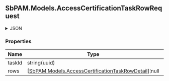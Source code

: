 
<h2 id="tocS_SbPAM.Models.AccessCertificationTaskRowRequest">SbPAM.Models.AccessCertificationTaskRowRequest</h2>

<a id="schemasbpam.models.accesscertificationtaskrowrequest"></a>
<a id="schema_SbPAM.Models.AccessCertificationTaskRowRequest"></a>
<a id="tocSsbpam.models.accesscertificationtaskrowrequest"></a>
<a id="tocssbpam.models.accesscertificationtaskrowrequest"></a>

<details><summary>JSON</summary>


```json
{
  "taskId": "e6e9d88a-9b63-468a-aec3-b7a11de27af8",
  "rows": [
    {
      "id": "497f6eca-6276-4993-bfeb-53cbbbba6f08",
      "userName": "string",
      "status": "NotSet",
      "accessControlPolicy": "string",
      "resource": "string",
      "credential": "string",
      "activity": "string",
      "groupName": "string",
      "permissions": [
        "string"
      ],
      "lastAccessedDateTimeUtc": "2019-08-24T14:15:22Z",
      "connectionProfile": "string",
      "nodeId": "959356e3-6168-4a92-b4a5-b9d462be6177",
      "createdDateTimeUtc": "2019-08-24T14:15:22Z",
      "modifiedDateTimeUtc": "2019-08-24T14:15:22Z",
      "userId": "2c4a230c-5085-4924-a3e1-25fb4fc5965b",
      "accessPolicyId": "b968355d-4dbb-453c-8c65-8fcb2d303aa7",
      "resourceId": "026d60bb-63a8-407e-bf67-01dcfc6022e6",
      "credentialId": "f568fec0-10b6-4b94-9daf-e62c50c9bf3e",
      "activityId": "bdfd0655-55e6-45e6-8bbc-6ed31d3820b5"
    }
  ]
}

```


</details>

### Properties

|Name|Type|Required|Restrictions|Description|
|---|---|---|---|---|
|taskId|string(uuid)|false|none|none|
|rows|[[SbPAM.Models.AccessCertificationTaskRowDetail](../Models/sbpam.models.accesscertificationtaskrowdetail.md)]¦null|false|none|none|


